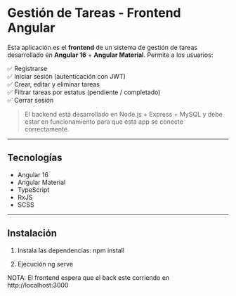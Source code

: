 # Gestión de Tareas - Frontend Angular

Esta aplicación es el **frontend** de un sistema de gestión de tareas desarrollado en **Angular 16** + **Angular Material**. Permite a los usuarios:

✅ Registrarse  
✅ Iniciar sesión (autenticación con JWT)  
✅ Crear, editar y eliminar tareas  
✅ Filtrar tareas por estatus (pendiente / completado)  
✅ Cerrar sesión  

> El backend está desarrollado en Node.js + Express + MySQL y debe estar en funcionamiento para que esta app se conecte correctamente.

---

## Tecnologías

- Angular 16
- Angular Material
- TypeScript
- RxJS
- SCSS

---

## Instalación

1)  Instala las dependencias:
npm install

2) Ejecución
ng serve


NOTA: 
El frontend espera que el back este corriendo en http://localhost:3000

